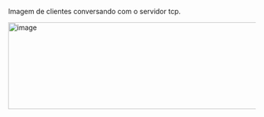 Imagem de clientes conversando com o servidor tcp.

<img width="627" height="177" alt="image" src="https://github.com/user-attachments/assets/fb54d4bb-abec-40e8-b6dc-ff86f022f953" />
